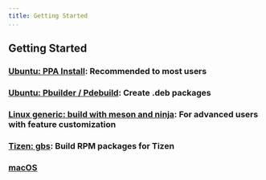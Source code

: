 ```yaml
---
title: Getting Started
...
```


## Getting Started

### [Ubuntu: PPA Install](getting-started-ubuntu-ppa.md): Recommended to most users
### [Ubuntu: Pbuilder / Pdebuild](getting-started-ubuntu-debuild.md): Create .deb packages
### [Linux generic: build with meson and ninja](getting-started-meson-build.md): For advanced users with feature customization
### [Tizen: gbs](getting-started-tizen.md): Build RPM packages for Tizen
### [macOS](getting-started-macos.md)
